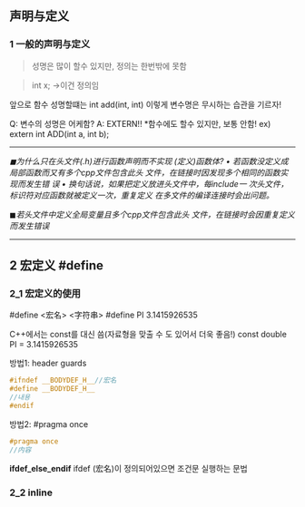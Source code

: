 ## 声明与定义
### **1 一般的声明与定义**
> 성명은 많이 할수 있지만, 정의는 한번밖에 못함

> int x; ->이건 정의임

앞으로 함수 성명할떄는 int add(int, int) 이렇게 변수명은 무시하는 습관을 기르자!

Q: 변수의 성명은 어케함?
A: EXTERN!! 
*함수에도 할수 있지만, 보통 안함!
ex) extern int ADD(int a, int b);

<!-- line -->
___
*◼为什么只在头文件(.h)进行函数声明而不实现 (定义)函数体?
• 若函数没定义成局部函数而又有多个cpp文件包含此头 文件，在链接时因发现多个相同的函数实现而发生错 误
• 换句话说，如果把定义放进头文件中，每include一 次头文件，标识符对应函数就被定义一次，重复定义 在多文件的编译连接时会出问题。*

◼*若头文件中定义全局变量且多个cpp文件包含此头 文件，在链接时会因重复定义而发生错误*
___
<!-- line -->

## **2 宏定义 #define**
### **2_1 宏定义的使用**
#define <宏名> <字符串>
#define PI 3.1415926535

C++에서는 const를 대신 씀(자료형을 맞출 수 도 있어서 더욱 좋음!)
const double PI = 3.1415926535

방법1: header guards
```c++
#ifndef __BODYDEF_H__//宏名
#define __BODYDEF_H__
//내용
#endif
```

방법2: #pragma once
```C++
#pragma once
//内容
```

**ifdef_else_endif**
ifdef (宏名)이 정의되어있으면 조건문 실행하는 문법
### **2_2 inline**

